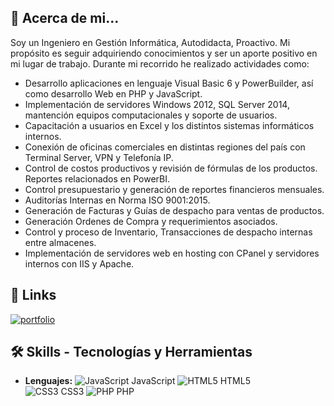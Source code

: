 ## 🚀 Acerca de mi...
Soy un Ingeniero en Gestión Informática, Autodidacta, Proactivo. Mi propósito es seguir adquiriendo conocimientos y ser un aporte positivo en mi lugar de trabajo.
Durante mi recorrido he realizado actividades como:
- Desarrollo aplicaciones en lenguaje Visual Basic 6 y PowerBuilder, así como desarrollo Web en PHP y JavaScript.
- Implementación de servidores Windows 2012, SQL Server 2014, mantención equipos computacionales y soporte de usuarios.
- Capacitación a usuarios en Excel y los distintos sistemas informáticos internos.
- Conexión de oficinas comerciales en distintas regiones del país con Terminal Server, VPN y Telefonía IP.
- Control de costos productivos y revisión de fórmulas de los productos. Reportes relacionados en PowerBI.
- Control presupuestario y generación de reportes financieros mensuales.
- Auditorías Internas en Norma ISO 9001:2015.
- Generación de Facturas y Guías de despacho para ventas de productos.
- Generación Ordenes de Compra y requerimientos asociados.
- Control y proceso de Inventario, Transacciones de despacho internas entre almacenes.
- Implementación de servidores web en hosting con CPanel y servidores internos con IIS y Apache.

## 🔗 Links
[![portfolio](https://img.shields.io/badge/my_portfolio-000?style=for-the-badge&logo=ko-fi&logoColor=white)](https://cosayco.github.io/Portafolio/)

## 🛠 Skills - Tecnologías y Herramientas
- **Lenguajes:**
  ![JavaScript](https://img.icons8.com/color/48/000000/javascript.png) JavaScript ![HTML5](https://img.icons8.com/color/48/000000/html-5.png) HTML5  
  ![CSS3](https://img.icons8.com/color/48/000000/css3.png) CSS3 ![PHP](https://img.icons8.com/color/48/000000/php.png) PHP
  

